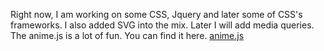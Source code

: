 Right now, I am working on some CSS, Jquery and later some of CSS's frameworks.
I also added SVG into the mix.  Later I will add media queries.
The anime.js is a lot of fun. You can find it here.
[anime.js](https://github.com/juliangarnier/anime)
